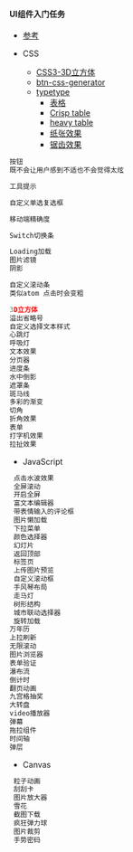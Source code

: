 #### **UI组件入门任务**

* [参考](http://ghmagical.com/article/page/id/aqy7vR3DegbG)

* CSS

  * [CSS3-3D立方体](http://www.html5tricks.com/demo/css3-3d-cube-rotate/index.html)
  * [btn-css-generator](http://www.bestcssbuttongenerator.com/#/8)
  * [typetype](https://github.com/iamdanfox/typetype)
    * [表格](https://colorlib.com/wp/css3-table-templates/)
    * [Crisp table](http://codepen.io/stursby/pen/HdiJh)
    * [heavy table](http://codepen.io/victordarras/pen/hJHAm?editors=0110)
    * [纸张效果](http://www.zhangxinxu.com/wordpress/2011/02/几种纯csscss3下的纸张效果展示/)
    * [锯齿效果](http://www.softwhy.com/forum.php?mod=viewthread&tid=19089)

```js
按钮
既不会让用户感到不适也不会觉得太炫

工具提示

自定义单选复选框

移动端精确度

Switch切换条

Loading加载
图片滤镜
阴影

自定义滚动条
类似atom 点击时会变粗

3D立方体
溢出省略号
自定义选择文本样式
心跳灯
呼吸灯
文本效果
分页器
进度条
水中倒影
遮罩条
斑马线
多彩的渐变
切角
折角效果
表单
打字机效果
拉扯效果
```

* JavaScript

```js
 点击水波效果
 全屏滚动
 开启全屏
 富文本编辑器
 带表情输入的评论框
 图片懒加载
 下拉菜单
 颜色选择器
 幻灯片
 返回顶部
 标签页
 上传图片预览
 自定义滚动框
 手风琴布局
 走马灯
 树形结构
 城市联动选择器
 旋转加载
万年历
上拉刷新
无限滚动
图片浏览器
表单验证
瀑布流
倒计时
翻页动画
九宫格抽奖
大转盘
video播放器
弹幕
拖拉组件
时间轴
弹层
```

* Canvas

```js
 粒子动画
 刮刮卡
 图片放大器
 雪花
 截图下载
 疯狂弹力球
 图片裁剪
 手势密码
```



